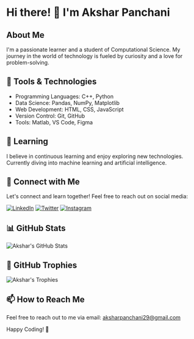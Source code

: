 
<!--
**Aksharpanchani/Aksharpanchani** is a ✨ _special_ ✨ repository because its `README.md` (this file) appears on your GitHub profile.

Here are some ideas to get you started:

- 🔭 I’m currently working on ...
- 🌱 I’m currently learning ...
- 👯 I’m looking to collaborate on ...
- 🤔 I’m looking for help with ...
- 💬 Ask me about ... 
- 📫 How to reach me: ...
- 😄 Pronouns: ...
- ⚡ Fun fact: ...
-->
# Hi there! 👋 I'm Akshar Panchani

## About Me
I'm a passionate learner and a student of Computational Science. My journey in the world of technology is fueled by curiosity and a love for problem-solving.

## 🔧 Tools & Technologies
- Programming Languages:  C++, Python
- Data Science: Pandas, NumPy, Matplotlib
- Web Development: HTML, CSS, JavaScript
- Version Control: Git, GitHub
- Tools: Matlab, VS Code, Figma

## 🌱 Learning
I believe in continuous learning and enjoy exploring new technologies. Currently diving into machine learning and artificial intelligence.

## 🚀 Connect with Me
Let's connect and learn together! Feel free to reach out on social media:

[![LinkedIn](https://img.shields.io/badge/LinkedIn-0077B5?style=flat&logo=linkedin&logoColor=white)](https://www.linkedin.com/in/akshar-panchani/)
[![Twitter](https://img.shields.io/badge/Twitter-1DA1F2?style=flat&logo=twitter&logoColor=white)](https://twitter.com/your_twitter_handle)
[![Instagram](https://img.shields.io/badge/Instagram-E4405F?style=flat&logo=instagram&logoColor=white)](https://www.instagram.com/your_instagram_handle/)

## 📊 GitHub Stats
![Akshar's GitHub Stats](https://github-readme-stats.vercel.app/api?username=Aksharpanchani&show_icons=true&theme=radical)

## 🎨 GitHub Trophies
![Akshar's Trophies](https://github-profile-trophy.vercel.app/?username=Aksharpanchani&theme=flat&column=7)

## 📫 How to Reach Me
Feel free to reach out to me via email: aksharpanchani29@gmail.com 

Happy Coding! 🚀
